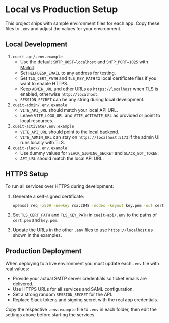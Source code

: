 # Local vs Production Setup

This project ships with sample environment files for each app. Copy these files to `.env` and adjust the values for your environment.

## Local Development

1. `cueit-api/.env.example`
   - Use the default `SMTP_HOST=localhost` and `SMTP_PORT=1025` with [Mailpit](https://github.com/axllent/mailpit).
   - Set `HELPDESK_EMAIL` to any address for testing.
   - Set `TLS_CERT_PATH` and `TLS_KEY_PATH` to local certificate files if you want to enable HTTPS.
   - Keep `ADMIN_URL` and other URLs as `https://localhost` when TLS is enabled, otherwise `http://localhost`.
   - `SESSION_SECRET` can be any string during local development.
2. `cueit-admin/.env.example`
   - `VITE_API_URL` should match your local API URL.
   - Leave `VITE_LOGO_URL` and `VITE_ACTIVATE_URL` as provided or point to local resources.
3. `cueit-activate/.env.example`
   - `VITE_API_URL` should point to the local backend.
   - `VITE_ADMIN_URL` can stay on `https://localhost:5173` if the admin UI runs locally with TLS.
4. `cueit-slack/.env.example`
   - Use dummy values for `SLACK_SIGNING_SECRET` and `SLACK_BOT_TOKEN`.
   - `API_URL` should match the local API URL.

## HTTPS Setup

To run all services over HTTPS during development:

1. Generate a self-signed certificate:

   ```bash
   openssl req -x509 -newkey rsa:2048 -nodes -keyout key.pem -out cert.pem -days 365
   ```

2. Set `TLS_CERT_PATH` and `TLS_KEY_PATH` in `cueit-api/.env` to the paths of `cert.pem` and `key.pem`.
3. Update the URLs in the other `.env` files to use `https://localhost` as shown in the examples.

## Production Deployment

When deploying to a live environment you must update each `.env` file with real values:

- Provide your actual SMTP server credentials so ticket emails are delivered.
- Use HTTPS URLs for all services and SAML configuration.
- Set a strong random `SESSION_SECRET` for the API.
- Replace Slack tokens and signing secret with the real app credentials.

Copy the respective `.env.example` file to `.env` in each folder, then edit the settings above before starting the services.
